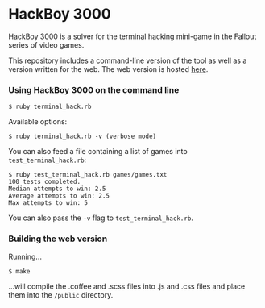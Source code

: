 # HackBoy 3000
HackBoy 3000 is a solver for the terminal hacking mini-game in the Fallout series of
video games. 

This repository includes a command-line version of the tool as well as a version
written for the web. The web version is hosted [here](http://hackboy.sinclairtarget.com).

### Using HackBoy 3000 on the command line
```
$ ruby terminal_hack.rb
```

Available options:
```
$ ruby terminal_hack.rb -v (verbose mode)
```

You can also feed a file containing a list of games into `test_terminal_hack.rb`:
```
$ ruby test_terminal_hack.rb games/games.txt
100 tests completed.
Median attempts to win: 2.5
Average attempts to win: 2.5
Max attempts to win: 5
```

You can also pass the `-v` flag to `test_terminal_hack.rb`.

### Building the web version
Running...
```
$ make
```
...will compile the .coffee and .scss files into .js and .css files and place them
into the `/public` directory.
